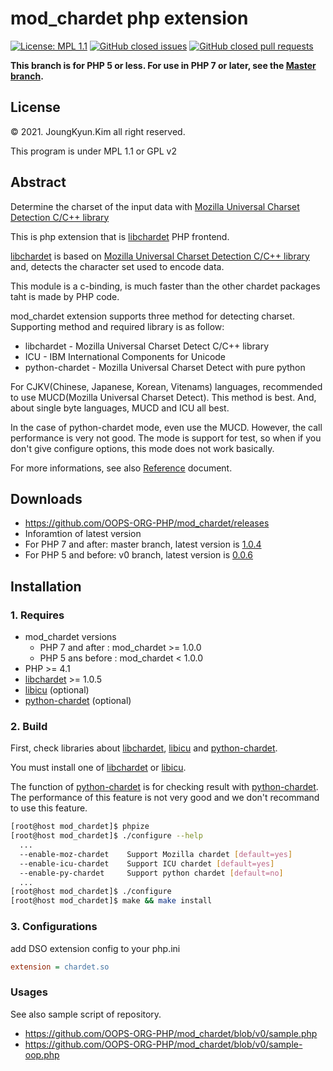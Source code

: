 mod_chardet php extension
====
[![License: MPL 1.1](https://img.shields.io/badge/License-MPL%201.1-brightgreen.svg)](https://opensource.org/licenses/MPL-1.1)
[![GitHub closed issues](https://img.shields.io/github/issues-closed-raw/OOPS-ORG-PHP/mod_chardet.svg)](https://github.com/OOPS-ORG-PHP/mod_chardet/issues?q=is%3Aissue+is%3Aclosed)
[![GitHub closed pull requests](https://img.shields.io/github/issues-pr-closed-raw/OOPS-ORG-PHP/mod_chardet.svg)](https://github.com/OOPS-ORG-PHP/mod_chardet/pulls?q=is%3Apr+is%3Aclosed)

**This branch is for PHP 5 or less.
For use in PHP 7 or later, see the [Master branch](oops-org-php/mod_charset).**

## License

&copy; 2021. JoungKyun.Kim all right reserved.

This program is under MPL 1.1 or GPL v2

## Abstract

Determine the charset of the input data with [Mozilla Universal Charset Detection C/C++ library](http://lxr.mozilla.org/seamonkey/source/extensions/universalchardet/)

This is php extension that is [libchardet](https://github.com/joubgkyun/libchardet) PHP frontend.

[libchardet](https://github.com/joubgkyun/libchardet) is based on [Mozilla Universal Charset Detection C/C++ library](http://lxr.mozilla.org/seamonkey/source/extensions/universalchardet/) and, detects the character set used to encode data.

This module is a c-binding, is much faster than the other chardet packages taht is made by PHP code.

mod_chardet extension supports three method for detecting charset. Supporting method and required library is as follow:

 * libchardet - Mozilla Universal Charset Detect C/C++ library
 * ICU - IBM International Components for Unicode
 * python-chardet - Mozilla Universal Charset Detect with pure python

For CJKV(Chinese, Japanese, Korean, Vitenams) languages, recommended to use MUCD(Mozilla Universal Charset Detect). This method is best. And, about single byte languages, MUCD and ICU all best. 

In the case of python-chardet mode, even use the MUCD. However, the call performance is very not good. The mode is support for test, so when if you don't give configure options, this mode does not work basically. 

For more informations, see also [Reference](https://github.com/OOPS-ORG-PHP/mod_chardet/blob/master/Reference) document.

## Downloads
 * https://github.com/OOPS-ORG-PHP/mod_chardet/releases
 * Inforamtion of latest version
  * For PHP 7 and after: master branch, latest version is [1.0.4](https://github.com/OOPS-ORG-PHP/mod_chardet/releases/tag/1.0.4)
  * For PHP 5 and before: v0 branch, latest version is [0.0.6](https://github.com/OOPS-ORG-PHP/mod_chardet/releases/tag/0.0.6)

## Installation

### 1. Requires

 * mod_chardet versions
   * PHP 7 and after : mod_chardet >= 1.0.0
   * PHP 5 ans before : mod_chardet < 1.0.0
 * PHP >= 4.1
 * [libchardet](https://github.com/joubgkyun/libchardet) >= 1.0.5
 * [libicu](http://site.icu-project.org/) (optional)
 * [python-chardet](https://pypi.python.org/pypi/chardet) (optional)


### 2. Build

First, check libraries about [libchardet](https://github.com/joubgkyun/libchardet), [libicu](http://site.icu-project.org/) and [python-chardet](https://pypi.python.org/pypi/chardet).

You must install one of [libchardet](https://github.com/joubgkyun/libchardet) or [libicu](http://site.icu-project.org/).

The function of [python-chardet](https://pypi.python.org/pypi/chardet) is for checking result with [python-chardet](https://pypi.python.org/pypi/chardet). The performance of this feature is not very good and we don't recommand to use this feature.

```bash
[root@host mod_chardet]$ phpize
[root@host mod_chardet]$ ./configure --help
  ...
  --enable-moz-chardet    Support Mozilla chardet [default=yes]
  --enable-icu-chardet    Support ICU chardet [default=yes]
  --enable-py-chardet     Support python chardet [default=no]
  ...
[root@host mod_chardet]$ ./configure
[root@host mod_chardet]$ make && make install
```

### 3. Configurations

add DSO extension config to your php.ini

```ini
extension = chardet.so
```

### Usages

See also sample script of repository.
 * https://github.com/OOPS-ORG-PHP/mod_chardet/blob/v0/sample.php
 * https://github.com/OOPS-ORG-PHP/mod_chardet/blob/v0/sample-oop.php

